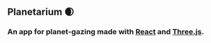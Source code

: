 ## Planetarium 🌒

### An app for planet-gazing made with [React](https://reactjs.org/) and [Three.js](https://threejs.org/).
